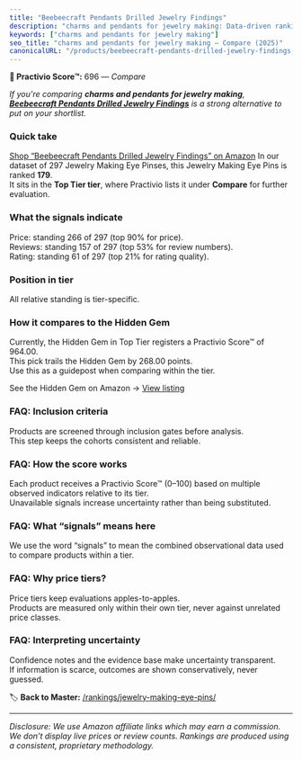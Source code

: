 ```yaml
---
title: "Beebeecraft Pendants Drilled Jewelry Findings"
description: "charms and pendants for jewelry making: Data-driven ranking using the Practivio Score™. Positioned by quality, value, demand, findability, momentum."
keywords: ["charms and pendants for jewelry making"]
seo_title: "charms and pendants for jewelry making — Compare (2025)"
canonicalURL: "/products/beebeecraft-pendants-drilled-jewelry-findings-B0BBVJMVWM/"
---
```


**🛒 Practivio Score™:** 696 — _Compare_


*If you're comparing **charms and pendants for jewelry making**, **[Beebeecraft Pendants Drilled Jewelry Findings](https://www.amazon.com/dp/B0BBVJMVWM?tag=practivio-20)** is a strong alternative to put on your shortlist.*
### Quick take
[Shop “Beebeecraft Pendants Drilled Jewelry Findings” on Amazon](https://www.amazon.com/dp/B0BBVJMVWM?tag=practivio-20)
In our dataset of 297 Jewelry Making Eye Pinses, this Jewelry Making Eye Pins is ranked **179**.  
It sits in the **Top Tier tier**, where Practivio lists it under **Compare** for further evaluation.

### What the signals indicate
Price: standing 266 of 297 (top 90% for price).  
Reviews: standing 157 of 297 (top 53% for review numbers).  
Rating: standing 61 of 297 (top 21% for rating quality).  

### Position in tier
All relative standing is tier-specific.

### How it compares to the Hidden Gem
Currently, the Hidden Gem in Top Tier registers a Practivio Score™ of 964.00.  
This pick trails the Hidden Gem by 268.00 points.  
Use this as a guidepost when comparing within the tier.  

See the Hidden Gem on Amazon → [View listing](https://www.amazon.com/dp/B07543G29V?tag=practivio-20)

### FAQ: Inclusion criteria
Products are screened through inclusion gates before analysis.  
This step keeps the cohorts consistent and reliable.

### FAQ: How the score works
Each product receives a Practivio Score™ (0–100) based on multiple observed indicators relative to its tier.  
Unavailable signals increase uncertainty rather than being substituted.

### FAQ: What “signals” means here
We use the word “signals” to mean the combined observational data used to compare products within a tier.

### FAQ: Why price tiers?
Price tiers keep evaluations apples-to-apples.  
Products are measured only within their own tier, never against unrelated price classes.

### FAQ: Interpreting uncertainty
Confidence notes and the evidence base make uncertainty transparent.  
If information is scarce, outcomes are shown conservatively, never guessed.

<!-- Missing template for Compare/CompareWithinPriceClass -->


🏷️ **Back to Master:** [/rankings/jewelry-making-eye-pins/](/rankings/jewelry-making-eye-pins/)

---
_Disclosure: We use Amazon affiliate links which may earn a commission. We don’t display live prices or review counts. Rankings are produced using a consistent, proprietary methodology._
